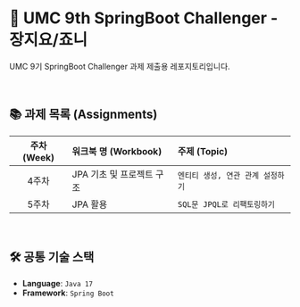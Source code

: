 # 🌱 UMC 9th SpringBoot Challenger - 장지요/죠니
UMC 9기 SpringBoot Challenger 과제 제출용 레포지토리입니다.

<br>

## 📚 과제 목록 (Assignments)
| 주차 (Week) | 워크북 명 (Workbook) | 주제 (Topic) |
| :---: | :--- | :--- |
| 4주차 | JPA 기초 및 프로젝트 구조 | `엔티티 생성, 연관 관계 설정하기` |
| 5주차 | JPA 활용 | `SQL문 JPQL로 리팩토링하기` |

<br>

## 🛠️ 공통 기술 스택
- **Language**: `Java 17`
- **Framework**: `Spring Boot`
